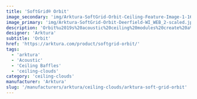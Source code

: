 ```yaml
---
title: 'SoftGrid® Orbit'
image_secondary: 'img/Arktura-SoftGrid-Orbit-Ceiling-Feature-Image-1-1600x1600.png'
image_primary: 'img/Arktura-SoftGrid-Orbit-Deerfield-WI_WEB_2-scaled.jpg'
description: 'Orbit%u2019s%20acoustic%20ceiling%20modules%20create%20a%20swath%20of%20honeycomb%20across%20your%20ceiling%20that%20provides%20targeted%20acoustic%20support%20thanks%20to%20its%20Soft%20Sound%AE%20material.%20Each%20honeycomb%20module%20can%20easily%20connect%20with%20another%2C%20to%20create%20either%20an%20intricate%20pattern%20or%20a%20full%20ceiling%20of%20hexagonal%20design.'
designer: 'Arktura'
subtitle: 'Orbit'
href: 'https://arktura.com/product/softgrid-orbit/'
tags:
  - 'arktura'
  - 'Acoustic'
  - 'Ceiling Baffles'
  - 'ceiling-clouds'
category: 'ceiling-clouds'
manufacturer: 'Arktura'
slug: '/manufacturers/arktura/ceiling-clouds/arktura-soft-grid-orbit'
---
```


